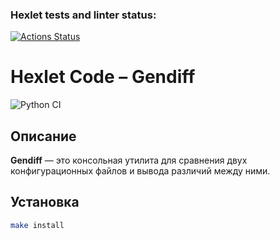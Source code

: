 ### Hexlet tests and linter status:
[![Actions Status](https://github.com/Cybertourist/python-project-50/actions/workflows/hexlet-check.yml/badge.svg)](https://github.com/Cybertourist/python-project-50/actions)

# Hexlet Code – Gendiff

![Python CI](https://github.com/Cybertourist/python-project-50/actions/workflows/ci.yml/badge.svg)

## Описание
**Gendiff** — это консольная утилита для сравнения двух конфигурационных файлов и вывода различий между ними.

## Установка
```bash
make install
